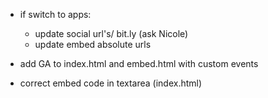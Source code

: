 - if switch to apps:
  - update social url's/ bit.ly (ask Nicole)
  - update embed absolute urls
  
- add GA to index.html and embed.html with custom events
- correct embed code in textarea (index.html)
